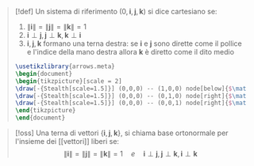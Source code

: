 >[!def]
>Un sistema di riferimento $(0,\mathbf{i},\mathbf{j},\mathbf{k})$ si dice cartesiano se:
>1. $\|\mathbf{i}\| = \|\mathbf{j}\| = \|\mathbf{k}\|=1$
>2. $\mathbf{i} \perp \mathbf{j}, \mathbf{j} \perp \mathbf{k}, \mathbf{k} \perp \mathbf{i}$
>3. $\mathbf{i},\mathbf{j},\mathbf{k}$ formano una terna destra: se $\mathbf{i}$ e $\mathbf{j}$ sono dirette come il pollice e l'indice della mano destra allora $\mathbf{k}$ è diretto come il dito medio
>   
> ```tikz
> \usetikzlibrary{arrows.meta}
>\begin{document}
>\begin{tikzpicture}[scale = 2]
>\draw[-{Stealth[scale=1.5]}] (0,0,0) -- (1,0,0) node[below]{$\mathbf{j}$};
>\draw[-{Stealth[scale=1.5]}] (0,0,0) -- (0,1,0) node[right]{$\mathbf{k}$};
>\draw[-{Stealth[scale=1.5]}] (0,0,0) -- (0,0,1) node[right]{$\mathbf{i}$};
>\end{tikzpicture}
>\end{document}
>```



>[!oss]
>Una terna di vettori $\left\{ \mathbf{i},\mathbf{j},\mathbf{k} \right\}$, si chiama base ortonormale per l'insieme dei [[vettori]] liberi se:
> $$ \|\mathbf{i}\| = \|\mathbf{j}\| = \|\mathbf{k}\| = 1\quad e \quad \mathbf{i} \perp \mathbf{j} , \mathbf{j} \perp \mathbf{k},\mathbf{i} \perp \mathbf{k} $$

